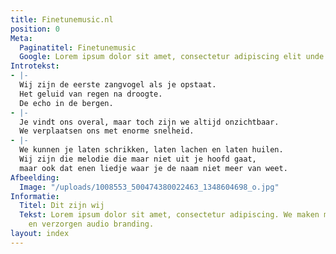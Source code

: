 ```yaml
---
title: Finetunemusic.nl
position: 0
Meta:
  Paginatitel: Finetunemusic
  Google: Lorem ipsum dolor sit amet, consectetur adipiscing elit unde omnis.
Introtekst:
- |-
  Wij zijn de eerste zangvogel als je opstaat.
  Het geluid van regen na droogte.
  De echo in de bergen.
- |-
  Je vindt ons overal, maar toch zijn we altijd onzichtbaar.
  We verplaatsen ons met enorme snelheid.
- |-
  We kunnen je laten schrikken, laten lachen en laten huilen.
  Wij zijn die melodie die maar niet uit je hoofd gaat,
  maar ook dat enen liedje waar je de naam niet meer van weet.
Afbeelding:
  Image: "/uploads/1008553_500474380022463_1348604698_o.jpg"
Informatie:
  Titel: Dit zijn wij
  Tekst: Lorem ipsum dolor sit amet, consectetur adipiscing. We maken muziek, voice-overs
    en verzorgen audio branding.
layout: index
---
```


